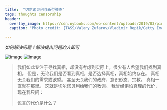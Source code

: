 ```yaml
---
title:  "切尔诺贝利与新型肺炎"
tags: thoughts censorship
header:
  overlay_image: https://cdn.nybooks.com/wp-content/uploads/2019/03/pinkham_1-040419.jpg
  caption: "Photo credit: [TASS/Valery Zufarov/Vladimir Repik/Getty Images](https://www.nybooks.com/articles/2019/04/04/chernobyl-syndrome/)"

---
```


*如何解决问题？解决提出问题的人即可*

![image](https://imgur.com/IxFTqnX.png)
![image](https://imgur.com/LwdX2As.png)

> 我们如此专注于寻找真相，却没有考虑到实际上，很少有人希望我们找到真相。 但是，无论我们是否看到真相，是否选择真相，真相始终存在。 真相无关我们的需求或欲望。 甚至无关我们的政府、意识形态、宗教。 真相一直就在那里。 这就是切尔诺贝利给我们的教训。 我曾经惧怕真理的代价，现在我只问：
>
> 谎言的代价是什么？
